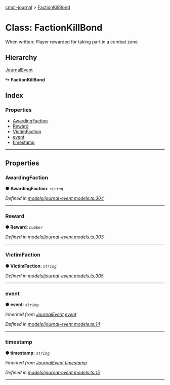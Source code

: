 [cmdr-journal](../README.md) > [FactionKillBond](../classes/factionkillbond.md)



# Class: FactionKillBond


When written: Player rewarded for taking part in a combat zone

## Hierarchy


 [JournalEvent](journalevent.md)

**↳ FactionKillBond**







## Index

### Properties

* [AwardingFaction](factionkillbond.md#awardingfaction)
* [Reward](factionkillbond.md#reward)
* [VictimFaction](factionkillbond.md#victimfaction)
* [event](factionkillbond.md#event)
* [timestamp](factionkillbond.md#timestamp)



---
## Properties
<a id="awardingfaction"></a>

###  AwardingFaction

**●  AwardingFaction**:  *`string`* 

*Defined in [models/journal-event.models.ts:304](https://github.com/chrisbruford/cmdr-journal/blob/5b08b7d/src/models/journal-event.models.ts#L304)*





___

<a id="reward"></a>

###  Reward

**●  Reward**:  *`number`* 

*Defined in [models/journal-event.models.ts:303](https://github.com/chrisbruford/cmdr-journal/blob/5b08b7d/src/models/journal-event.models.ts#L303)*





___

<a id="victimfaction"></a>

###  VictimFaction

**●  VictimFaction**:  *`string`* 

*Defined in [models/journal-event.models.ts:305](https://github.com/chrisbruford/cmdr-journal/blob/5b08b7d/src/models/journal-event.models.ts#L305)*





___

<a id="event"></a>

###  event

**●  event**:  *`string`* 

*Inherited from [JournalEvent](journalevent.md).[event](journalevent.md#event)*

*Defined in [models/journal-event.models.ts:14](https://github.com/chrisbruford/cmdr-journal/blob/5b08b7d/src/models/journal-event.models.ts#L14)*





___

<a id="timestamp"></a>

###  timestamp

**●  timestamp**:  *`string`* 

*Inherited from [JournalEvent](journalevent.md).[timestamp](journalevent.md#timestamp)*

*Defined in [models/journal-event.models.ts:15](https://github.com/chrisbruford/cmdr-journal/blob/5b08b7d/src/models/journal-event.models.ts#L15)*





___


